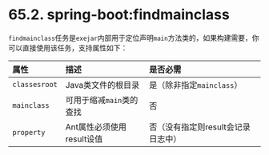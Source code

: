 # 65.2. spring-boot:findmainclass

`findmainclass`任务是`exejar`内部用于定位声明`main`方法类的，如果构建需要，你可以直接使用该任务，支持属性如下：

| 属性 | 描述 | 是否必需 |
| :--- | :--- | :--- |
| `classesroot` | Java类文件的根目录 | 是（除非指定`mainclass`） |
| `mainclass` | 可用于缩减`main`类的查找 | 否 |
| `property` | Ant属性必须使用result设值 | 否（没有指定则result会记录日志中） |

